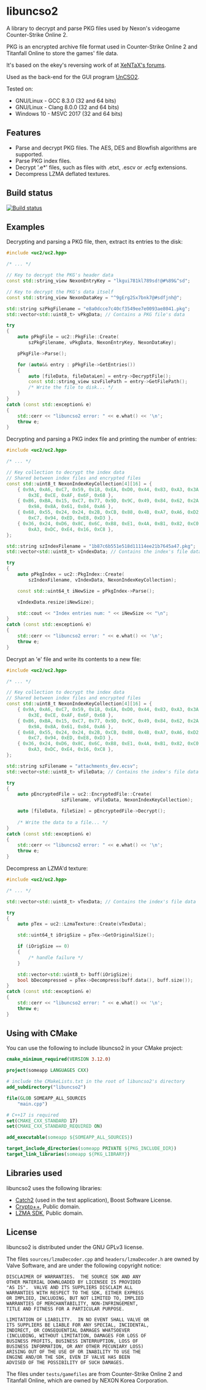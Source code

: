 # libuncso2

A library to decrypt and parse PKG files used by Nexon's videogame Counter-Strike Online 2.

PKG is an encrypted archive file format used in Counter-Strike Online 2 and Titanfall Online to store the games' file data.

It's based on the ekey's reversing work of at [XeNTaX's forums](https://forum.xentax.com/viewtopic.php?f=21&t=11117).

Used as the back-end for the GUI program [UnCSO2](https://github.com/L-Leite/UnCSO2).

Tested on:
- GNU/Linux - GCC 8.3.0 (32 and 64 bits)
- GNU/Linux - Clang 8.0.0 (32 and 64 bits)
- Windows 10 - MSVC 2017 (32 and 64 bits)

## Features

- Parse and decrypt PKG files. The AES, DES and Blowfish algorithms are supported.
- Parse PKG index files.
- Decrypt '.e*' files, such as files with .etxt, .escv or .ecfg extensions.
- Decompress LZMA deflated textures.

## Build status

[![Build status](https://ci.appveyor.com/api/projects/status/oygibb8s9c3xxdba/branch/master?svg=true)](https://ci.appveyor.com/project/L-Leite/libuncso2/branch/master)

## Examples

Decrypting and parsing a PKG file, then, extract its entries to the disk:

```cpp
#include <uc2/uc2.hpp>

/* ... */

// Key to decrypt the PKG's header data
const std::string_view NexonEntryKey = "lkgui781kl789sd!@#%89&^sd";

// Key to decrypt the PKG's data itself
const std::string_view NexonDataKey = "^9gErg2Sx7bnk7@#sdfjnh@";

std::string szPkgFilename = "e8a0dcce7c40cf3549ee7e0093ae8041.pkg";
std::vector<std::uint8_t> vPkgData; // Contains a PKG file's data

try
{
    auto pPkgFile = uc2::PkgFile::Create(
        szPkgFilename, vPkgData, NexonEntryKey, NexonDataKey);

    pPkgFile->Parse();

    for (auto&& entry : pPkgFile->GetEntries())
    {
        auto [fileData, fileDataLen] = entry->DecryptFile();
        const std::string_view szvFilePath = entry->GetFilePath();
        /* Write the file to disk... */
    }
}
catch (const std::exception& e)
{
    std::cerr << "libuncso2 error: " << e.what() << '\n';
    throw e;
}
```

Decrypting and parsing a PKG index file and printing the number of entries:

```cpp
#include <uc2/uc2.hpp>

/* ... */

// Key collection to decrypt the index data
// Shared between index files and encrypted files
const std::uint8_t NexonIndexKeyCollection[4][16] = {
    { 0x9A, 0xA6, 0xC7, 0x59, 0x18, 0xEA, 0xD0, 0x44, 0x83, 0xA3, 0x3A,
        0x3E, 0xCE, 0xAF, 0x6F, 0x68 },
    { 0xB6, 0xBA, 0x15, 0xC7, 0x77, 0x9D, 0x9C, 0x49, 0x84, 0x62, 0x2A,
        0x9A, 0x8A, 0x61, 0x84, 0xA6 },
    { 0x68, 0x55, 0x24, 0x24, 0x2B, 0xCB, 0x88, 0x4B, 0xA7, 0xA6, 0xD2,
        0xC7, 0x94, 0xED, 0xE8, 0xD3 },
    { 0x36, 0x24, 0xD6, 0x8C, 0x6C, 0xB8, 0xE1, 0x4A, 0xB1, 0x82, 0xC0,
        0xA3, 0xDC, 0xE4, 0x16, 0xC8 },
};

std::string szIndexFilename = "1b87c6b551e518d11114ee21b7645a47.pkg";
std::vector<std::uint8_t> vIndexData; // Contains the index's file data

try
{
    auto pPkgIndex = uc2::PkgIndex::Create(
        szIndexFilename, vIndexData, NexonIndexKeyCollection);

    const std::uint64_t iNewSize = pPkgIndex->Parse();

    vIndexData.resize(iNewSize);

    std::cout << "Index entries num: " << iNewSize << "\n";
}
catch (const std::exception& e)
{
    std::cerr << "libuncso2 error: " << e.what() << '\n';
    throw e;
}
```

Decrypt an 'e' file and write its contents to a new file:

```cpp
#include <uc2/uc2.hpp>

/* ... */

// Key collection to decrypt the index data
// Shared between index files and encrypted files
const std::uint8_t NexonIndexKeyCollection[4][16] = {
    { 0x9A, 0xA6, 0xC7, 0x59, 0x18, 0xEA, 0xD0, 0x44, 0x83, 0xA3, 0x3A,
        0x3E, 0xCE, 0xAF, 0x6F, 0x68 },
    { 0xB6, 0xBA, 0x15, 0xC7, 0x77, 0x9D, 0x9C, 0x49, 0x84, 0x62, 0x2A,
        0x9A, 0x8A, 0x61, 0x84, 0xA6 },
    { 0x68, 0x55, 0x24, 0x24, 0x2B, 0xCB, 0x88, 0x4B, 0xA7, 0xA6, 0xD2,
        0xC7, 0x94, 0xED, 0xE8, 0xD3 },
    { 0x36, 0x24, 0xD6, 0x8C, 0x6C, 0xB8, 0xE1, 0x4A, 0xB1, 0x82, 0xC0,
        0xA3, 0xDC, 0xE4, 0x16, 0xC8 },
};

std::string szFilename = "attachments_dev.ecsv";
std::vector<std::uint8_t> vFileData; // Contains the index's file data

try
{
    auto pEncryptedFile = uc2::EncryptedFile::Create(
                    szFilename, vFileData, NexonIndexKeyCollection);

    auto [fileData, fileSize] = pEncryptedFile->Decrypt();
    
    /* Write the data to a file... */
}
catch (const std::exception& e)
{
    std::cerr << "libuncso2 error: " << e.what() << '\n';
    throw e;
}
```

Decompress an LZMA'd texture:

```cpp
#include <uc2/uc2.hpp>

/* ... */

std::vector<std::uint8_t> vTexData; // Contains the index's file data

try
{
    auto pTex = uc2::LzmaTexture::Create(vTexData);

    std::uint64_t iOrigSize = pTex->GetOriginalSize();

    if (iOrigSize == 0)
    {
        /* handle failure */
    }

    std::vector<std::uint8_t> buff(iOrigSize);
    bool bDecompressed = pTex->Decompress(buff.data(), buff.size());
}
catch (const std::exception& e)
{
    std::cerr << "libuncso2 error: " << e.what() << '\n';
    throw e;
}
```

## Using with CMake

You can use the following to include libuncso2 in your CMake project:

```cmake
cmake_minimum_required(VERSION 3.12.0)

project(someapp LANGUAGES CXX)

# include the CMakeLists.txt in the root of libuncso2's directory
add_subdirectory("libuncso2")

file(GLOB SOMEAPP_ALL_SOURCES
    "main.cpp")

# C++17 is required
set(CMAKE_CXX_STANDARD 17)
set(CMAKE_CXX_STANDARD_REQUIRED ON)

add_executable(someapp ${SOMEAPP_ALL_SOURCES})

target_include_directories(someapp PRIVATE ${PKG_INCLUDE_DIR})
target_link_libraries(someapp ${PKG_LIBRARY})
```

## Libraries used

libuncso2 uses the following libraries:

- [Catch2](https://github.com/catchorg/Catch2) (used in the test application), Boost Software License.
- [Crypto++](https://www.cryptopp.com/), Public domain.
- [LZMA SDK](https://www.7-zip.org/sdk.html), Public domain.

## License

libuncso2 is distributed under the GNU GPLv3 license.

The files `sources/lzmaDecoder.cpp` and `headers/lzmaDecoder.h` are owned by Valve Software, and are under the following copyright notice:

```
DISCLAIMER OF WARRANTIES.  THE SOURCE SDK AND ANY 
OTHER MATERIAL DOWNLOADED BY LICENSEE IS PROVIDED 
"AS IS".  VALVE AND ITS SUPPLIERS DISCLAIM ALL 
WARRANTIES WITH RESPECT TO THE SDK, EITHER EXPRESS 
OR IMPLIED, INCLUDING, BUT NOT LIMITED TO, IMPLIED 
WARRANTIES OF MERCHANTABILITY, NON-INFRINGEMENT, 
TITLE AND FITNESS FOR A PARTICULAR PURPOSE.  

LIMITATION OF LIABILITY.  IN NO EVENT SHALL VALVE OR 
ITS SUPPLIERS BE LIABLE FOR ANY SPECIAL, INCIDENTAL, 
INDIRECT, OR CONSEQUENTIAL DAMAGES WHATSOEVER 
(INCLUDING, WITHOUT LIMITATION, DAMAGES FOR LOSS OF 
BUSINESS PROFITS, BUSINESS INTERRUPTION, LOSS OF 
BUSINESS INFORMATION, OR ANY OTHER PECUNIARY LOSS) 
ARISING OUT OF THE USE OF OR INABILITY TO USE THE 
ENGINE AND/OR THE SDK, EVEN IF VALVE HAS BEEN 
ADVISED OF THE POSSIBILITY OF SUCH DAMAGES. 
```

The files under `tests/gamefiles` are from Counter-Strike Online 2 and Titanfall Online, which are owned by NEXON Korea Corporation.
